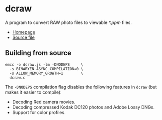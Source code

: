 dcraw
=======

A program to convert RAW photo files to viewable *\*.ppm* files.

* [Homepage](https://www.cybercom.net/~dcoffin/dcraw/)
* [Source file](https://www.cybercom.net/~dcoffin/dcraw/dcraw.c)

## Building from source

```
emcc -o dcraw.js -lm -DNODEPS     \
  -s BINARYEN_ASYNC_COMPILATION=0 \
  -s ALLOW_MEMORY_GROWTH=1        \
  dcraw.c
```

The `-DNODEPS` compilation flag disables the following features
in `dcraw` (but makes it easier to compile):
* Decoding Red camera movies.
* Decoding compressed Kodak DC120 photos and Adobe Lossy DNGs.
* Support for color profiles.
